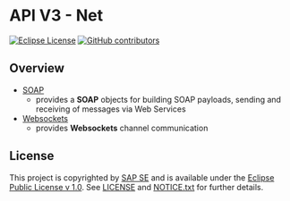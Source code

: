 # API V3 - Net

[![Eclipse License](http://img.shields.io/badge/license-Eclipse-brightgreen.svg)](LICENSE)
[![GitHub contributors](https://img.shields.io/github/contributors/dirigiblelabs/api-v3-core.svg)](https://github.com/dirigiblelabs/api-v3-core/graphs/contributors)

## Overview

* [SOAP](http://www.dirigible.io/api/soap.html) 
  - provides a **SOAP** objects for building SOAP payloads, sending and receiving of messages via Web Services
* [Websockets](http://www.dirigible.io/api/websockets.html) 
  - provides **Websockets** channel communication

## License

This project is copyrighted by [SAP SE](http://www.sap.com/) and is available under the [Eclipse Public License v 1.0](https://www.eclipse.org/legal/epl-v10.html). See [LICENSE](LICENSE) and [NOTICE.txt](NOTICE.txt) for further details.
